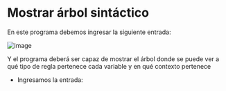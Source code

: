# Mostrar árbol sintáctico

En este programa debemos ingresar la siguiente entrada: <br>

![image](https://user-images.githubusercontent.com/80979314/197575861-59f026ae-db33-4e55-9a8f-029a6867712c.png)


Y el programa deberá ser capaz de mostrar el árbol donde se puede ver a qué tipo de regla pertenece cada variable y en qué contexto pertenece <be>

- Ingresamos la entrada:
